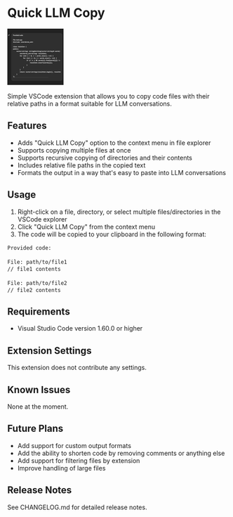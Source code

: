 # Quick LLM Copy

![Extension Icon](images/icon.png)

Simple VSCode extension that allows you to copy code files with their relative paths in a format suitable for LLM conversations.

## Features

- Adds "Quick LLM Copy" option to the context menu in file explorer
- Supports copying multiple files at once
- Supports recursive copying of directories and their contents
- Includes relative file paths in the copied text
- Formats the output in a way that's easy to paste into LLM conversations

## Usage

1. Right-click on a file, directory, or select multiple files/directories in the VSCode explorer
2. Click "Quick LLM Copy" from the context menu
3. The code will be copied to your clipboard in the following format: 

```
Provided code:

File: path/to/file1
// file1 contents

File: path/to/file2
// file2 contents
```


## Requirements

- Visual Studio Code version 1.60.0 or higher

## Extension Settings

This extension does not contribute any settings.

## Known Issues

None at the moment.

## Future Plans

- Add support for custom output formats
- Add the ability to shorten code by removing comments or anything else
- Add support for filtering files by extension
- Improve handling of large files

## Release Notes

See CHANGELOG.md for detailed release notes.
